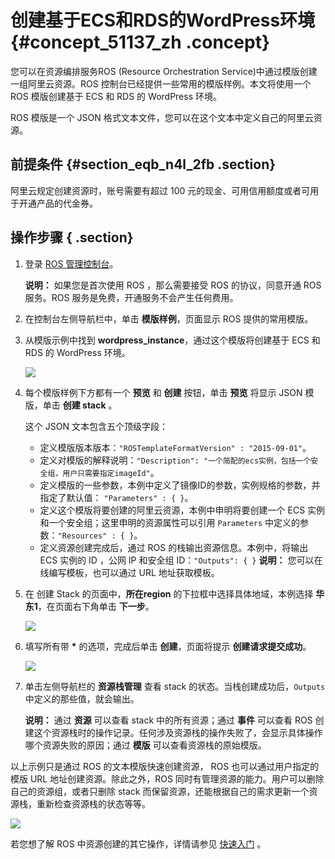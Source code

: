 # 创建基于ECS和RDS的WordPress环境 {#concept_51137_zh .concept}

您可以在资源编排服务ROS \(Resource Orchestration Service\)中通过模版创建一组阿里云资源。ROS 控制台已经提供一些常用的模版样例。本文将使用一个 ROS 模版创建基于 ECS 和 RDS 的 WordPress 环境。

ROS 模版是一个 JSON 格式文本文件，您可以在这个文本中定义自己的阿里云资源。

## 前提条件 {#section_eqb_n4l_2fb .section}

阿里云规定创建资源时，账号需要有超过 100 元的现金、可用信用额度或者可用于开通产品的代金券。

## 操作步骤 { .section}

1.  登录 [ROS 管理控制台](https://ros.console.aliyun.com)。

    **说明：** 如果您是首次使用 ROS ，那么需要接受 ROS 的协议，同意开通 ROS 服务。ROS 服务是免费，开通服务不会产生任何费用。

2.  在控制台左侧导航栏中，单击 **模版样例**，页面显示 ROS 提供的常用模版。
3.  从模版示例中找到 **wordpress\_instance**，通过这个模版将创建基于 ECS 和 RDS 的 WordPress 环境。

    ![](http://static-aliyun-doc.oss-cn-hangzhou.aliyuncs.com/assets/img/9767/153796025712140_zh-CN.png)

4.  每个模版样例下方都有一个 **预览** 和 **创建** 按钮，单击 **预览** 将显示 JSON 模版，单击 **创建 stack** 。

    这个 JSON 文本包含五个顶级字段：

    -   定义模版版本版本：`"ROSTemplateFormatVersion" : "2015-09-01"`。
    -   定义对模版的解释说明：`"Description": "一个简配的ecs实例，包括一个安全组，用户只需要指定imageId"`。
    -   定义模版的一些参数，本例中定义了镜像ID的参数，实例规格的参数，并指定了默认值： `"Parameters" : { }`。
    -   定义这个模版将要创建的阿里云资源，本例中申明将要创建一个 ECS 实例和一个安全组；这里申明的资源属性可以引用 `Parameters` 中定义的参数：`"Resources" : { }`。
    -   定义资源创建完成后，通过 ROS 的栈输出资源信息。本例中，将输出 ECS 实例的 ID ，公网 IP 和安全组 ID：`"Outputs": { }` 
    **说明：** 您可以在线编写模板，也可以通过 URL 地址获取模板。

5.  在 创建 Stack 的页面中，**所在region** 的下拉框中选择具体地域，本例选择 **华东1**，在页面右下角单击 **下一步**。

    ![](http://static-aliyun-doc.oss-cn-hangzhou.aliyuncs.com/assets/img/9767/153796025712141_zh-CN.png)

6.  填写所有带 **\*** 的选项，完成后单击 **创建**，页面将提示 **创建请求提交成功**。

    ![](http://static-aliyun-doc.oss-cn-hangzhou.aliyuncs.com/assets/img/9767/153796025712142_zh-CN.png)

7.  单击左侧导航栏的 **资源栈管理** 查看 stack 的状态。当栈创建成功后，`Outputs`中定义的那些值，就会输出。

    **说明：** 通过 **资源** 可以查看 stack 中的所有资源；通过 **事件** 可以查看 ROS 创建这个资源栈时的操作记录。任何涉及资源栈的操作失败了，会显示具体操作哪个资源失败的原因；通过 **模版** 可以查看资源栈的原始模版。


以上示例只是通过 ROS 的文本模版快速创建资源， ROS 也可以通过用户指定的模版 URL 地址创建资源。除此之外，ROS 同时有管理资源的能力。用户可以删除自己的资源组，或者只删除 stack 而保留资源，还能根据自己的需求更新一个资源栈，重新检查资源栈的状态等等。

![](http://static-aliyun-doc.oss-cn-hangzhou.aliyuncs.com/assets/img/9767/153796025712143_zh-CN.png)

若您想了解 ROS 中资源创建的其它操作，详情请参见 [快速入门](https://help.aliyun.com/document_detail/48749.html?spm=5176.doc28852.6.545.zToBRn) 。

